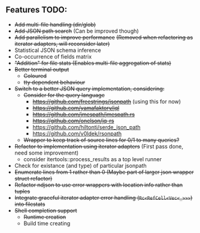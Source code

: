 ## Features TODO:
- ~~Add multi-file handling (dir/glob)~~
- ~~Add JSON path search~~ (Can be improved though)
- ~~Add parallelism to improve performance~~ ~~(Removed when refactoring as iterator adapters, will reconsider later)~~
- Statistical JSON schema inference
- Co-occurrence of fields matrix
- ~~"Addition" for file stats (Enables multi-file aggregation of stats)~~
- ~~Better terminal output~~
  - ~~Coloured~~
  - ~~tty dependent behaviour~~
- ~~Switch to a better JSON query implementation, considering:~~
  - ~~Consider for the query language~~
    - ~~https://github.com/freestrings/jsonpath~~ (using this for now)
    - ~~https://github.com/yamafaktory/jql~~
    - ~~https://github.com/jmespath/jmespath.rs~~
    - ~~https://github.com/onelson/jq-rs~~
    - https://github.com/hiltontj/serde_json_path
    - https://github.com/v0ldek/rsonpath
  - ~~Wrapper to keep track of source lines for 0/1 to many queries?~~
- ~~Refactor to implementation using iterator adapters~~ (First pass done, need some improvement)
  - consider itertools::process_results as a top level runner
- Check for existance (and type) of particular jsonpath
- ~~Enumerate lines from 1 rather than 0 (Maybe part of larger json wrapper struct refactor)~~
- ~~Refactor ndjson to use error wrappers with location info rather than tuples~~
- ~~Integrate graceful iterator adapter error handling (`Rc<RefCell<Vec<_>>>`) into filestats~~
- ~~Shell completion support~~
  - ~~Runtime creation~~
  - Build time creating
